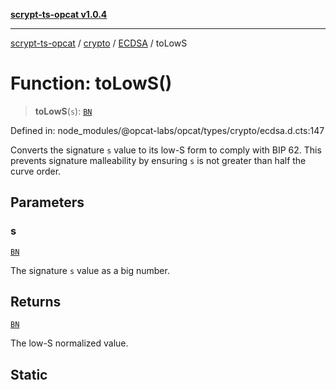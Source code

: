 [**scrypt-ts-opcat v1.0.4**](../../../../../README.md)

***

[scrypt-ts-opcat](../../../../../README.md) / [crypto](../../../README.md) / [ECDSA](../README.md) / toLowS

# Function: toLowS()

> **toLowS**(`s`): [`BN`](../../../classes/BN.md)

Defined in: node\_modules/@opcat-labs/opcat/types/crypto/ecdsa.d.cts:147

Converts the signature `s` value to its low-S form to comply with BIP 62.
This prevents signature malleability by ensuring `s` is not greater than half the curve order.

## Parameters

### s

[`BN`](../../../classes/BN.md)

The signature `s` value as a big number.

## Returns

[`BN`](../../../classes/BN.md)

The low-S normalized value.

## Static
